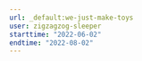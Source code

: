 ```yaml
---
url: _default:we-just-make-toys
user: zigzagzog-sleeper
starttime: "2022-06-02"
endtime: "2022-08-02"
---
```

<reserve />